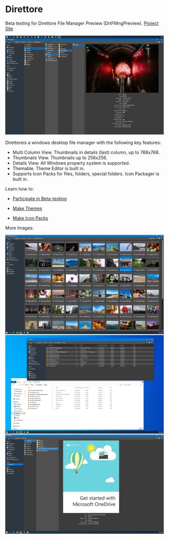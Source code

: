 # Direttore
Beta testing for Direttore File Manager Preview (DrtFMngPreview). [Project Site](https://www.yellow-pointers-software.com/home)

![Alt text](/Images/Screenshot.png?raw=true "DrtFMng")

Direttoreis a windows desktop file manager with the following key features:

- Multi Column View. Thumbnails in details (last) column, up to 768x768.
- Thumbnails View. Thumbnails up to 256x256.
- Details View. All Windows property system is supported.
- Themable. Theme Editor is built in.
- Supports Icon Packs for files, folders, special folders. Icon Packager is built in.

Learn how to:

- [Participate in Beta-testing](https://www.yellow-pointers-software.com/beta-testing)

- [Make Themes](https://www.yellow-pointers-software.com/themes)

- [Make Icon Packs](https://www.yellow-pointers-software.com/icon-packs)

More Images:

![Alt text](/Images/Thumbs.png?raw=true "DrtFMng-Thumbs")
![Alt text](/Images/Details.png?raw=true "DrtFMng-Details")
![Alt text](/Images/OneDrive.png?raw=true "DrtFMng-OneDrive")
